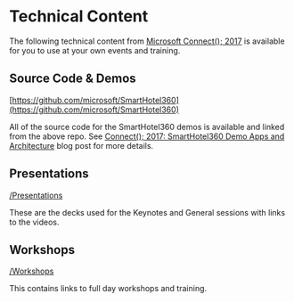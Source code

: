 # Technical Content

The following technical content from [Microsoft Connect(); 2017](https://connectevent.microsoft.com/) is available for you to use at your own events and training. 

## Source Code & Demos 

[https://github.com/microsoft/SmartHotel360](https://github.com/microsoft/SmartHotel360)

All of the source code for the SmartHotel360 demos is available and linked from the above repo. See [Connect(); 2017: SmartHotel360 Demo Apps and Architecture](https://blogs.msdn.microsoft.com/visualstudio/2017/12/13/connect-2017-smarthotel360-demo-apps-and-architecture/) blog post for more details.

## Presentations

[/Presentations](/Technical%20Content/Presentations)

These are the decks used for the Keynotes and General sessions with links to the videos. 

## Workshops

[/Workshops](/Technical%20Content/Workshops)

This contains links to full day workshops and training. 

